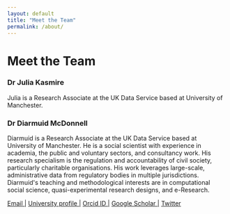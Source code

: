 ```yaml
---
layout: default
title: "Meet the Team"
permalink: /about/
---
```


# Meet the Team

### Dr Julia Kasmire

Julia is a Research Associate at the UK Data Service based at University of Manchester. 

### Dr Diarmuid McDonnell

Diarmuid is a Research Associate at the UK Data Service based at University of Manchester. He is a social scientist with experience in academia, the public and voluntary sectors, and consultancy work. His research specialism is the regulation and accountability of civil society, particularly charitable organisations. His work leverages large-scale, administrative data from regulatory bodies in multiple jurisdictions. Diarmuid's teaching and methodological interests are in computational social science, quasi-experimental research designs, and e-Research.

<a href="mailto:diarmuid.mcdonnell@manchester.ac.uk" target="_blank">Email     |</a>
<a href="https://www.research.manchester.ac.uk/portal/diarmuid.mcdonnell.html" target="_blank">    University profile    |</a>
<a href="https://orcid.org/0000-0003-4468-1605" target="_blank">    Orcid ID    |</a>
<a href="https://scholar.google.co.uk/citations?user=TaR1F1QAAAAJ&hl=en&oi=ao" target="_blank">    Google Scholar    |</a>
<a href="https://twitter.com/diarmuidmc" target="_blank">    Twitter</a>
